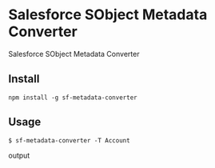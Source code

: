 # Salesforce SObject Metadata Converter

Salesforce SObject Metadata Converter


## Install

```
npm install -g sf-metadata-converter
```

## Usage

```
$ sf-metadata-converter -T Account
```

output
```

```
